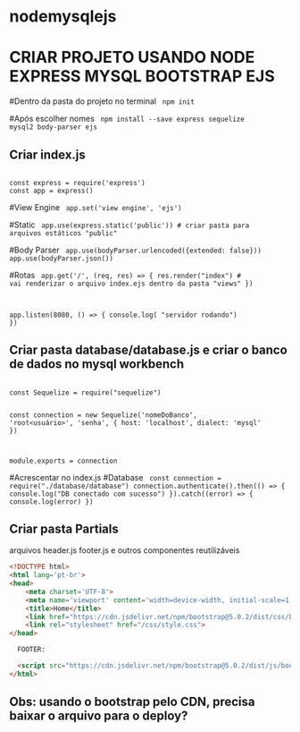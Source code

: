 # nodemysqlejs

# CRIAR PROJETO USANDO NODE EXPRESS MYSQL BOOTSTRAP EJS

#Dentro da pasta do projeto no terminal
<code>
npm init    
</code>
#Após escolher nomes
<code>
npm install --save express sequelize mysql2 body-parser ejs
</code>


## Criar index.js
<code>
const express = require('express')
const app = express()
</code>

#View Engine
<code>
app.set('view engine', 'ejs')
</code>

#Static
<code>
app.use(express.static('public')) # criar pasta para arquivos estáticos "public"
</code>

#Body Parser
<code>
app.use(bodyParser.urlencoded({extended: false}))
app.use(bodyParser.json())
</code>

#Rotas
<code>
app.get('/', (req, res) => {
res.render("index")     # vai renderizar o arquivo index.ejs dentro da pasta "views"
})

app.listen(8080, () => {
console.log( "servidor rodando")
})</code>


## Criar pasta database/database.js e criar o banco de dados no mysql workbench

<code>
const Sequelize = require("sequelize")

const connection = new Sequelize('nomeDoBanco', 'root<usuário>', 'senha', {
  host: 'localhost',
  dialect: 'mysql'
})

module.exports = connection
</code>

#Acrescentar no index.js
#Database
<code>
const connection = require("./database/database")
connection.authenticate().then(() => {
  console.log("DB conectado com sucesso")
}).catch((error) => {
  console.log(error)
})
</code>

## Criar pasta Partials
arquivos header.js footer.js e outros componentes reutilizáveis
```html
<!DOCTYPE html>
<html lang='pt-br'>
<head>
    <meta charset='UTF-8'>
    <meta name='viewport' content='width=device-width, initial-scale=1.0'>
    <title>Home</title>
    <link href="https://cdn.jsdelivr.net/npm/bootstrap@5.0.2/dist/css/bootstrap.min.css" rel="stylesheet" integrity="sha384-EVSTQN3/azprG1Anm3QDgpJLIm9Nao0Yz1ztcQTwFspd3yD65VohhpuuCOmLASjC" crossorigin="anonymous">
    <link rel="stylesheet" href="/css/style.css">
</head>

  FOOTER:

  <script src="https://cdn.jsdelivr.net/npm/bootstrap@5.0.2/dist/js/bootstrap.bundle.min.js" integrity="sha384-MrcW6ZMFYlzcLA8Nl+NtUVF0sA7MsXsP1UyJoMp4YLEuNSfAP+JcXn/tWtIaxVXM" crossorigin="anonymous"></script>
</html>
```
## Obs: usando o bootstrap pelo CDN, precisa baixar o arquivo para o deploy?

